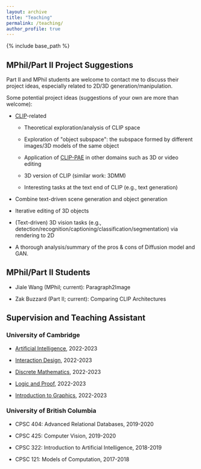 ```yaml
---
layout: archive
title: "Teaching"
permalink: /teaching/
author_profile: true
---
```


{% include base_path %}

## MPhil/Part II Project Suggestions

Part II and MPhil students are welcome to contact me to discuss their project ideas, especially related to 2D/3D generation/manipulation.

Some potential project ideas (suggestions of your own are more than welcome):

- [CLIP](https://openai.com/research/clip)-related

	- Theoretical exploration/analysis of CLIP space

	- Exploration of "object subspace": the subspace formed by different images/3D models of the same object

	- Application of [CLIP-PAE](https://chenliang-zhou.github.io/CLIP-PAE/) in other domains such as 3D or video editing

	- 3D version of CLIP (similar work: 3DMM)

	- Interesting tasks at the text end of CLIP (e.g., text generation)

- Combine text-driven scene generation and object generation

- Iterative editing of 3D objects

- (Text-driven) 3D vision tasks (e.g., detection/recognition/captioning/classification/segmentation) via rendering to 2D

- A thorough analysis/summary of the pros & cons of Diffusion model and GAN.



## MPhil/Part II Students

- Jiale Wang (MPhil; current): Paragraph2Image

- Zak Buzzard (Part II; current): Comparing CLIP Architectures

## Supervision and Teaching Assistant

### University of Cambridge

- [Artificial Intelligence](https://www.cl.cam.ac.uk/teaching/2223/ArtInt/), 2022-2023

- [Interaction Design](https://www.cl.cam.ac.uk/teaching/2223/IntDesign/), 2022-2023

- [Discrete Mathematics](https://www.cl.cam.ac.uk/teaching/2223/DiscMath/), 2022-2023

- [Logic and Proof](https://www.cl.cam.ac.uk/teaching/2223/LogicProof/), 2022-2023

- [Introduction to Graphics](https://www.cl.cam.ac.uk/teaching/2223/Graphics/), 2022-2023

### University of British Columbia

- CPSC 404: Advanced Relational Databases, 2019-2020

- CPSC 425: Computer Vision, 2019-2020

- CPSC 322: Introduction to Artificial Intelligence, 2018-2019

- CPSC 121: Models of Computation, 2017-2018

